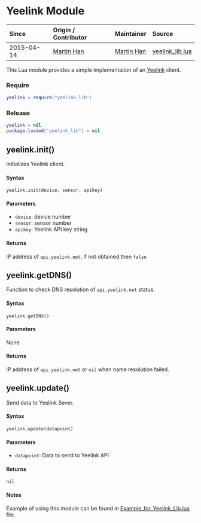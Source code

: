 # Yeelink Module
| Since  | Origin / Contributor  | Maintainer  | Source  |
| :----- | :-------------------- | :---------- | :------ |
| 2015-04-14 | [Martin Han](https://github.com/MarsTechHAN) | [Martin Han](https://github.com/MarsTechHAN) | [yeelink_lib.lua](../../lua_modules/yeelink/yeelink_lib.lua) |

This Lua module provides a simple implementation of an [Yeelink](http://www.yeelink.net/) client.

### Require
```lua
yeelink = require("yeelink_lib")
```

### Release
```lua
yeelink = nil
package.loaded["yeelink_lib"] = nil
```

## yeelink.init()
Initializes Yeelink client.

#### Syntax
`yeelink.init(device, sensor, apikey)`

#### Parameters
- `device`: device number
- `sensor`: sensor number
- `apikey`: Yeelink API key string

#### Returns
IP address of `api.yeelink.net`, if not obtained then `false`

## yeelink.getDNS()
Function to check DNS resolution of `api.yeelink.net` status.

#### Syntax
`yeelink.getDNS()`

#### Parameters
None

#### Returns
IP address of `api.yeelink.net` or `nil` when name resolution failed.

## yeelink.update()
Send data to Yeelink Sever.

#### Syntax
`yeelink.update(datapoint)`

#### Parameters
- `datapoint`: Data to send to Yeelink API

#### Returns
`nil`

#### Notes
Example of using this module can be found in [Example_for_Yeelink_Lib.lua](../../lua_modules/yeelink/Example_for_Yeelink_Lib.lua) file.
